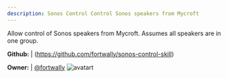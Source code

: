 ```yaml
---
description: Sonos Control Control Sonos speakers from Mycroft
---
```

Allow control of Sonos speakers from Mycroft.
Assumes all speakers are in one group.

**Github:** | (https://github.com/fortwally/sonos-control-skill)

**Owner:** | [@fortwally](https://github.com/fortwally) ![avatart](https://avatars1.githubusercontent.com/u/39707177?v=4)

